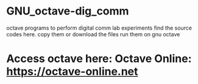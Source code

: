 # GNU_octave-dig_comm
octave programs to perform digital comm lab experiments
find the source codes here.
copy them or download the files
run them on gnu octave
# Access octave here: Octave Online: https://octave-online.net
